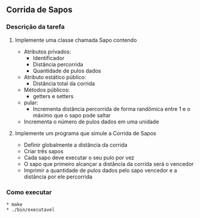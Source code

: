 ## Corrida de Sapos
### Descrição da tarefa
1. Implemente uma classe chamada Sapo contendo
    - Atributos privados: 
      + Identificador
      + Distância percorrida
      + Quantidade de pulos dados
    - Atributo estático público: 
      + Distância total da corrida
    - Métodos públicos:
      + getters e setters
    - pular:
      + Incrementa distância percorrida de forma randômica entre 1 e o máximo que o sapo
    pode saltar
    - Incrementa o número de pulos dados em uma unidade
    
2. Implemente um programa que simule a Corrida de Sapos
   - Definir globalmente a distância da corrida
   - Criar três sapos
   - Cada sapo deve executar o seu pulo por vez
   - O sapo que primeiro alcançar a distância da corrida será o vencedor
   - Imprimir a quantidade de pulos dados pelo sapo vencedor e a distância por ele
 percorrida
### Como executar
    * make
    * ./bin/executavel